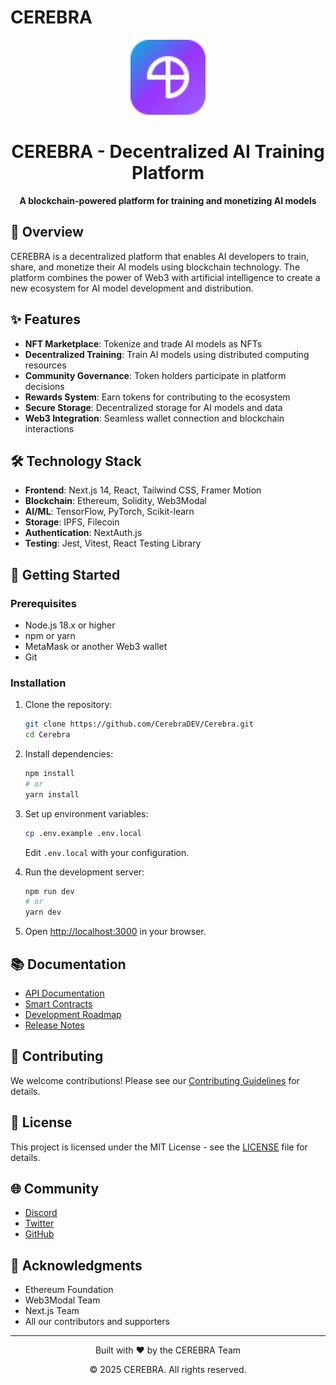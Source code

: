 # CEREBRA

<div align="center">
  <img src="public/images/logo.svg" alt="CEREBRA Logo" width="120" height="120" />
  <h1>CEREBRA - Decentralized AI Training Platform</h1>
  <p>
    <strong>A blockchain-powered platform for training and monetizing AI models</strong>
  </p>
</div>

## 🚀 Overview

CEREBRA is a decentralized platform that enables AI developers to train, share, and monetize their AI models using blockchain technology. The platform combines the power of Web3 with artificial intelligence to create a new ecosystem for AI model development and distribution.

## ✨ Features

- **NFT Marketplace**: Tokenize and trade AI models as NFTs
- **Decentralized Training**: Train AI models using distributed computing resources
- **Community Governance**: Token holders participate in platform decisions
- **Rewards System**: Earn tokens for contributing to the ecosystem
- **Secure Storage**: Decentralized storage for AI models and data
- **Web3 Integration**: Seamless wallet connection and blockchain interactions

## 🛠️ Technology Stack

- **Frontend**: Next.js 14, React, Tailwind CSS, Framer Motion
- **Blockchain**: Ethereum, Solidity, Web3Modal
- **AI/ML**: TensorFlow, PyTorch, Scikit-learn
- **Storage**: IPFS, Filecoin
- **Authentication**: NextAuth.js
- **Testing**: Jest, Vitest, React Testing Library

## 🚀 Getting Started

### Prerequisites

- Node.js 18.x or higher
- npm or yarn
- MetaMask or another Web3 wallet
- Git

### Installation

1. Clone the repository:
   ```bash
   git clone https://github.com/CerebraDEV/Cerebra.git
   cd Cerebra
   ```

2. Install dependencies:
   ```bash
   npm install
   # or
   yarn install
   ```

3. Set up environment variables:
   ```bash
   cp .env.example .env.local
   ```
   Edit `.env.local` with your configuration.

4. Run the development server:
   ```bash
   npm run dev
   # or
   yarn dev
   ```

5. Open [http://localhost:3000](http://localhost:3000) in your browser.

## 📚 Documentation

- [API Documentation](docs/api/README.md)
- [Smart Contracts](contracts/README.md)
- [Development Roadmap](docs/ROADMAP.md)
- [Release Notes](docs/RELEASE.md)

## 🤝 Contributing

We welcome contributions! Please see our [Contributing Guidelines](CONTRIBUTING.md) for details.

## 📄 License

This project is licensed under the MIT License - see the [LICENSE](LICENSE) file for details.

## 🌐 Community

- [Discord](https://discord.gg/cerebra)
- [Twitter](https://twitter.com/CerebraAI)
- [GitHub](https://github.com/CerebraDEV)

## 🙏 Acknowledgments

- Ethereum Foundation
- Web3Modal Team
- Next.js Team
- All our contributors and supporters

---

<div align="center">
  <p>Built with ❤️ by the CEREBRA Team</p>
  <p>© 2025 CEREBRA. All rights reserved.</p>
</div> 
